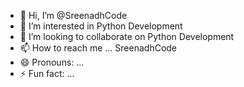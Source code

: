 - 👋 Hi, I’m @SreenadhCode
- 👀 I’m interested in Python Development
- 💞️ I’m looking to collaborate on Python Development
- 📫 How to reach me ... SreenadhCode
- 😄 Pronouns: ...
- ⚡ Fun fact: ...

<!---
SreenadhCode/SreenadhCode is a ✨ special ✨ repository because its `README.md` (this file) appears on your GitHub profile.
You can click the Preview link to take a look at your changes.
--->
